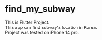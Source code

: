 # find_my_subway

This is Flutter Project.  
This app can find subway's location in Korea.  
Project was tested on iPhone 14 pro.  
